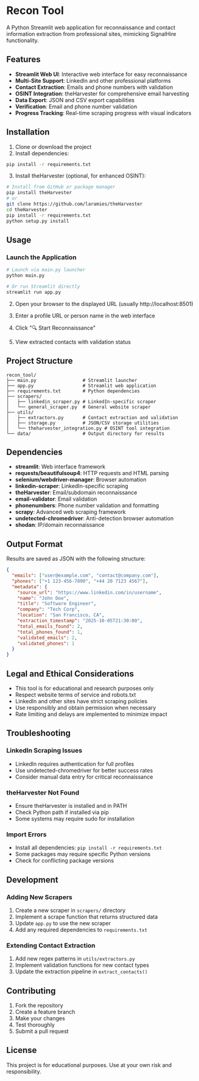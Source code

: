 # Recon Tool

A Python Streamlit web application for reconnaissance and contact information extraction from professional sites, mimicking SignalHire functionality.

## Features

- **Streamlit Web UI**: Interactive web interface for easy reconnaissance
- **Multi-Site Support**: LinkedIn and other professional platforms
- **Contact Extraction**: Emails and phone numbers with validation
- **OSINT Integration**: theHarvester for comprehensive email harvesting
- **Data Export**: JSON and CSV export capabilities
- **Verification**: Email and phone number validation
- **Progress Tracking**: Real-time scraping progress with visual indicators

## Installation

1. Clone or download the project
2. Install dependencies:
```bash
pip install -r requirements.txt
```

3. Install theHarvester (optional, for enhanced OSINT):
```bash
# Install from GitHub or package manager
pip install theHarvester
# or
git clone https://github.com/laramies/theHarvester
cd theHarvester
pip install -r requirements.txt
python setup.py install
```

## Usage

### Launch the Application

```bash
# Launch via main.py launcher
python main.py

# Or run Streamlit directly
streamlit run app.py
```

2. Open your browser to the displayed URL (usually http://localhost:8501)

3. Enter a profile URL or person name in the web interface

4. Click "🔍 Start Reconnaissance"

5. View extracted contacts with validation status

## Project Structure

```
recon_tool/
├── main.py                 # Streamlit launcher
├── app.py                  # Streamlit web application
├── requirements.txt        # Python dependencies
├── scrapers/
│   ├── linkedin_scraper.py # LinkedIn-specific scraper
│   └── general_scraper.py  # General website scraper
├── utils/
│   ├── extractors.py       # Contact extraction and validation
│   ├── storage.py          # JSON/CSV storage utilities
│   └── theharvester_integration.py # OSINT tool integration
└── data/                   # Output directory for results
```

## Dependencies

- **streamlit**: Web interface framework
- **requests/beautifulsoup4**: HTTP requests and HTML parsing
- **selenium/webdriver-manager**: Browser automation
- **linkedin-scraper**: LinkedIn-specific scraping
- **theHarvester**: Email/subdomain reconnaissance
- **email-validator**: Email validation
- **phonenumbers**: Phone number validation and formatting
- **scrapy**: Advanced web scraping framework
- **undetected-chromedriver**: Anti-detection browser automation
- **shodan**: IP/domain reconnaissance

## Output Format

Results are saved as JSON with the following structure:

```json
{
  "emails": ["user@example.com", "contact@company.com"],
  "phones": ["+1 123-456-7890", "+44 20 7123 4567"],
  "metadata": {
    "source_url": "https://www.linkedin.com/in/username",
    "name": "John Doe",
    "title": "Software Engineer",
    "company": "Tech Corp",
    "location": "San Francisco, CA",
    "extraction_timestamp": "2025-10-05T21:30:00",
    "total_emails_found": 2,
    "total_phones_found": 1,
    "validated_emails": 2,
    "validated_phones": 1
  }
}
```

## Legal and Ethical Considerations

- This tool is for educational and research purposes only
- Respect website terms of service and robots.txt
- LinkedIn and other sites have strict scraping policies
- Use responsibly and obtain permission when necessary
- Rate limiting and delays are implemented to minimize impact

## Troubleshooting

### LinkedIn Scraping Issues
- LinkedIn requires authentication for full profiles
- Use undetected-chromedriver for better success rates
- Consider manual data entry for critical reconnaissance

### theHarvester Not Found
- Ensure theHarvester is installed and in PATH
- Check Python path if installed via pip
- Some systems may require sudo for installation

### Import Errors
- Install all dependencies: `pip install -r requirements.txt`
- Some packages may require specific Python versions
- Check for conflicting package versions

## Development

### Adding New Scrapers

1. Create a new scraper in `scrapers/` directory
2. Implement a scrape function that returns structured data
3. Update `app.py` to use the new scraper
4. Add any required dependencies to `requirements.txt`

### Extending Contact Extraction

1. Add new regex patterns in `utils/extractors.py`
2. Implement validation functions for new contact types
3. Update the extraction pipeline in `extract_contacts()`

## Contributing

1. Fork the repository
2. Create a feature branch
3. Make your changes
4. Test thoroughly
5. Submit a pull request

## License

This project is for educational purposes. Use at your own risk and responsibility.
